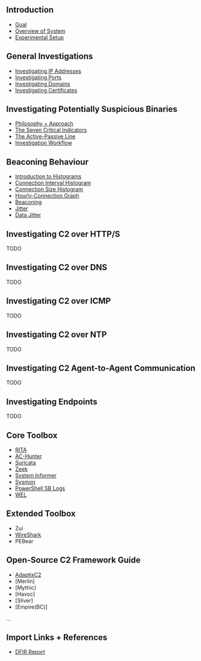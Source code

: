 ## Introduction
- [Goal](./introduction/00_goal.md)
- [Overview of System](./introduction/01_system.md)
- [Experimental Setup](./introduction/02_setup.md)

## General Investigations
- [Investigating IP Addresses](./general/00_ips.md)
- [Investigating Ports](./general/01_ports.md)
- [Investigating Domains](./general/02_domains.md)
- [Investigating Certificates](./general/03_certs.md)

## Investigating Potentially Suspicious Binaries
- [Philosophy + Approach](./binaries/philosophy.md)
- [The Seven Critical Indicators](./binaries/framework.md)
- [The Active-Passive Line](./binaries/active_passive.md)
- [Investigation Workflow](./binaries/workflow.md)

## Beaconing Behaviour
- [Introduction to Histograms](./beacon/00_histograms.md)
- [Connection Interval Histogram](./beacon/01_histograms_interval.md)
- [Connection Size Histogram](./beacon/02_histograms_size.md)
- [Hourly-Connection Graph](./beacon/03_hourly.md)
- [Beaconing](./beacon/04_beacon.md)
- [Jitter](./beacon/05_jitter.md)
- [Data Jitter](./beacon/06_data_jitter.md)



## Investigating C2 over HTTP/S
TODO

## Investigating C2 over DNS
TODO

## Investigating C2 over ICMP
TODO

## Investigating C2 over NTP
TODO

## Investigating C2 Agent-to-Agent Communication
TODO

## Investigating Endpoints
TODO

## Core Toolbox
- [RITA](./core/rita/moc.md)
- [AC-Hunter](./core/ach/moc.md)
- [Suricata](./core/suricata/moc.md)
- [Zeek](./core/zeek/moc.md)
- [System Informer](./core/sysinformer/moc.md)
- [Sysmon](./core/sysmon/moc.md)
- [PowerShell SB Logs](./core/ps_sb_logs/moc.md)
- [WEL](./core/wel_logs/moc.md)

## Extended Toolbox
- Zui
- [WireShark](./core/wireshark/moc.md)
- PEBear

## Open-Source C2 Framework Guide
- [AdaptixC2](./c2s/adaptix/moc.md)
- [Merlin]
- [Mythic]
- [Havoc]
- [Sliver]
- [Empire(BC)]

...


## Import Links + References
- [DFIR Report](https://thedfirreport.com)

